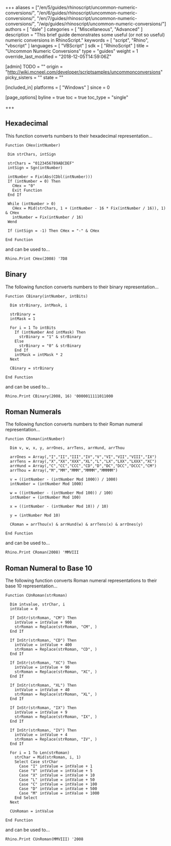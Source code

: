 +++
aliases = ["/en/5/guides/rhinoscript/uncommon-numeric-conversions/", "/en/6/guides/rhinoscript/uncommon-numeric-conversions/", "/en/7/guides/rhinoscript/uncommon-numeric-conversions/", "/wip/guides/rhinoscript/uncommon-numeric-conversions/"]
authors = [ "dale" ]
categories = [ "Miscellaneous", "Advanced" ]
description = "This brief guide demonstrates some useful (or not so useful) numeric conversions in RhinoScript."
keywords = [ "script", "Rhino", "vbscript" ]
languages = [ "VBScript" ]
sdk = [ "RhinoScript" ]
title = "Uncommon Numeric Conversions"
type = "guides"
weight = 1
override_last_modified = "2018-12-05T14:59:06Z"

[admin]
TODO = ""
origin = "http://wiki.mcneel.com/developer/scriptsamples/uncommonconversions"
picky_sisters = ""
state = ""

[included_in]
platforms = [ "Windows" ]
since = 0

[page_options]
byline = true
toc = true
toc_type = "single"

+++

 
## Hexadecimal

This function converts numbers to their hexadecimal representation...

```vbnet
Function CHex(intNumber)

 Dim strChars, intSign

 strChars = "0123456789ABCDEF"
 intSign = Sgn(intNumber)

 intNumber = Fix(Abs(CDbl(intNumber)))
 If (intNumber = 0) Then
   CHex = "0"
   Exit Function
 End If

 While (intNumber > 0)
   CHex = Mid(strChars, 1 + (intNumber - 16 * Fix(intNumber / 16)), 1) & CHex
   intNumber = Fix(intNumber / 16)
 Wend

 If (intSign = -1) Then CHex = "-" & CHex

End Function
```

and can be used to...

```vbnet
Rhino.Print CHex(2008) '7D8
```

## Binary

The following function converts numbers to their binary representation...

```vbnet
Function CBinary(intNumber, intBits)

  Dim strBinary, intMask, i

  strBinary =
  intMask = 1

  For i = 1 To intBits
    If (intNumber And intMask) Then
      strBinary = "1" & strBinary
    Else
      strBinary = "0" & strBinary
    End If
    intMask = intMask * 2
  Next

  CBinary = strBinary

End Function
```

and can be used to...

```vbnet
Rhino.Print CBinary(2008, 16) '0000011111011000
```

## Roman Numerals

The following function converts numbers to their Roman numeral representation...

```vbnet
Function CRoman(intNumber)

  Dim v, w, x, y, arrOnes, arrTens, arrHund, arrThou

  arrOnes = Array(,"I","II","III","IV","V","VI","VII","VIII","IX")
  arrTens = Array(,"X","XX","XXX","XL","L","LX","LXX","LXXX","XC")
  arrHund = Array(,"C","CC","CCC","CD","D","DC","DCC","DCCC","CM")
  arrThou = Array(,"M","MM","MMM","MMMM","MMMMM")

  v = ((intNumber - (intNumber Mod 1000)) / 1000)
  intNumber = (intNumber Mod 1000)

  w = ((intNumber - (intNumber Mod 100)) / 100)
  intNumber = (intNumber Mod 100)

  x = ((intNumber - (intNumber Mod 10)) / 10)

  y = (intNumber Mod 10)

  CRoman = arrThou(v) & arrHund(w) & arrTens(x) & arrOnes(y)

End Function
```

and can be used to...

```vbnet
Rhino.Print CRoman(2008) 'MMVIII
```

## Roman Numeral to Base 10

The following function converts Roman numeral representations to their base 10 representation...

```vbnet
Function CUnRoman(strRoman)

  Dim intvalue, strChar, i
  intValue = 0

  If InStr(strRoman, "CM") Then
    intValue = intValue + 900
    strRoman = Replace(strRoman, "CM", )
  End If

  If InStr(strRoman, "CD") Then
    intValue = intValue + 400
    strRoman = Replace(strRoman, "CD", )
  End If

  If InStr(strRoman, "XC") Then
    intValue = intValue + 90
    strRoman = Replace(strRoman, "XC", )
  End If

  If InStr(strRoman, "XL") Then
    intValue = intValue + 40
    strRoman = Replace(strRoman, "XL", )
  End If

  If InStr(strRoman, "IX") Then
    intValue = intValue + 9
    strRoman = Replace(strRoman, "IX", )
  End If

  If InStr(strRoman, "IV") Then
    intValue = intValue + 4
    strRoman = Replace(strRoman, "IV", )
  End If

  For i = 1 To Len(strRoman)
    strChar = Mid(strRoman, i, 1)
    Select Case strChar
      Case "I" intValue = intValue + 1
      Case "V" intValue = intValue + 5
      Case "X" intValue = intValue + 10
      Case "L" intValue = intValue + 50
      Case "C" intValue = intValue + 100
      Case "D" intValue = intValue + 500
      Case "M" intValue = intValue + 1000
    End Select
  Next

  CUnRoman = intValue

End Function
```

and can be used to...

```vbnet
Rhino.Print CUnRoman(MMVIII) '2008
```
